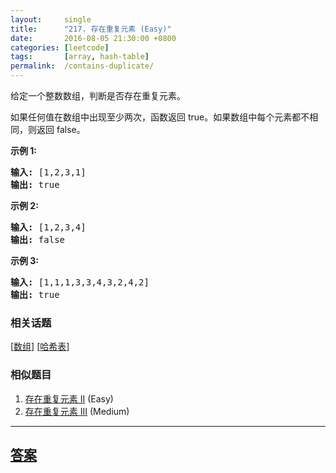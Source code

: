 ```yaml
---
layout:     single
title:      "217. 存在重复元素 (Easy)"
date:       2016-08-05 21:30:00 +0800
categories: [leetcode]
tags:       [array, hash-table]
permalink:  /contains-duplicate/
---
```


<p>给定一个整数数组，判断是否存在重复元素。</p>

<p>如果任何值在数组中出现至少两次，函数返回 true。如果数组中每个元素都不相同，则返回 false。</p>

<p><strong>示例 1:</strong></p>

<pre><strong>输入:</strong> [1,2,3,1]
<strong>输出:</strong> true</pre>

<p><strong>示例 2:</strong></p>

<pre><strong>输入: </strong>[1,2,3,4]
<strong>输出:</strong> false</pre>

<p><strong>示例&nbsp;3:</strong></p>

<pre><strong>输入: </strong>[1,1,1,3,3,4,3,2,4,2]
<strong>输出:</strong> true</pre>

### 相关话题
  [[数组](https://github.com/openset/leetcode/tree/master/tag/array/README.md)]
  [[哈希表](https://github.com/openset/leetcode/tree/master/tag/hash-table/README.md)]

### 相似题目
  1. [存在重复元素 II](/contains-duplicate-ii) (Easy)
  1. [存在重复元素 III](/contains-duplicate-iii) (Medium)

---

## [答案](https://github.com/openset/leetcode/tree/master/problems/contains-duplicate)
